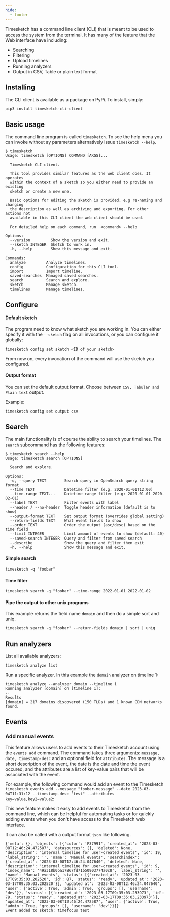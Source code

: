 ```yaml
---
hide:
  - footer
---
```

Timesketch has a command line client (CLI) that is meant to be used to access the
system from the terminal. It has many of the feature that the Web interface have
including:

- Searching
- Filtering
- Upload timelines
- Running analyzers
- Output in CSV, Table or plain text format

## Installing

The CLI client is available as a package on PyPi. To install, simply:

```
pip3 install timesketch-cli-client
```

## Basic usage

The command line program is called `timesketch`. To see the help menu you can
invoke without ay parameters alternatively issue `timesketch --help`.

```
$ timesketch
Usage: timesketch [OPTIONS] COMMAND [ARGS]...

  Timesketch CLI client.

  This tool provides similar features as the web client does. It operates
  within the context of a sketch so you either need to provide an existing
  sketch or create a new one.

  Basic options for editing the sketch is provided, e.g re-naming and changing
  the description as well as archiving and exporting. For other actions not
  available in this CLI client the web client should be used.

  For detailed help on each command, run  <command> --help

Options:
  --version         Show the version and exit.
  --sketch INTEGER  Sketch to work in.
  -h, --help        Show this message and exit.

Commands:
  analyze         Analyze timelines.
  config          Configuration for this CLI tool.
  import          Import timeline.
  saved-searches  Managed saved searches.
  search          Search and explore.
  sketch          Manage sketch.
  timelines       Manage timelines.

```

## Configure

#### Default sketch

The program need to know what sketch you are working in. You can either specify it
with the `--sketch` flag on all invocations, or you can configure it globally:

```
timesketch config set sketch <ID of your sketch>
```

From now on, every invocation of the command will use the sketch you configured.

#### Output format

You can set the default output format. Choose between `CSV, Tabular and Plain text` output.

Example:

```
timesketch config set output csv
```

## Search

The main functionality is of course the ability to search your timelines. The `search`
subcommand has the following features:

```
$ timesketch search --help
Usage: timesketch search [OPTIONS]

  Search and explore.

Options:
  -q, --query TEXT        Search query in OpenSearch query string format
  --time TEXT             Datetime filter (e.g. 2020-01-01T12:00)
  --time-range TEXT...    Datetime range filter (e.g: 2020-01-01 2020-02-01)
  --label TEXT            Filter events with label
  --header / --no-header  Toggle header information (default is to show)
  --output-format TEXT    Set output format (overrides global setting)
  --return-fields TEXT    What event fields to show
  --order TEXT            Order the output (asc/desc) based on the time field
  --limit INTEGER         Limit amount of events to show (default: 40)
  --saved-search INTEGER  Query and filter from saved search
  --describe              Show the query and filter then exit
  -h, --help              Show this message and exit.

```

#### Simple search

```
timesketch -q "foobar"
```

#### Time filter

```
timesketch search -q "foobar" --time-range 2022-01-01 2022-01-02
```

#### Pipe the output to other unix programs

This example returns the field name `domain` and then do a simple sort and uniq.

```
timesketch search -q "foobar" --return-fields domain | sort | uniq
```

## Run analyzers

List all available analyzers:

```
timesketch analyze list
```

Run a specific analyzer. In this example the `domain` analyzer on timeline 1:

```
timesketch analyze --analyzer domain --timeline 1
Running analyzer [domain] on [timeline 1]:
..
Results
[domain] = 217 domains discovered (150 TLDs) and 1 known CDN networks found.

```

## Events

### Add manual events

This feature allows users to add events to their Timesketch account using the `events add` command. The command takes three arguments: `message, date, timestamp-desc` and an optional field for `attributes`. The message is a short description of the event, the date is the date and time the event occured, and the attributes are a list of key-value pairs that will be associated with the event.

For example, the following command would add an event to the Timesketch `timesketch events add --message "foobar-message" --date 2023-03-04T11:31:12 --timestamp-desc "test" --attributes key=value,key2=value2`:

This new feature makes it easy to add events to Timesketch from the command line, which can be helpful for automating tasks or for quickly adding events when you don't have access to the Timesketch web interface.

It can also be called with a output format `json` like following.

```timesketch events add --message "foobar-message" --date 2023-03-04T11:31:12 --timestamp-desc "test" --output-format json
{'meta': {}, 'objects': [{'color': 'F37991', 'created_at': '2023-03-08T12:46:24.472587', 'datasources': [], 'deleted': None, 'description': 'internal timeline for user-created events', 'id': 19, 'label_string': '', 'name': 'Manual events', 'searchindex': {'created_at': '2023-03-08T12:46:24.047640', 'deleted': None, 'description': 'internal timeline for user-created events', 'id': 9, 'index_name': '49a318b0ba17867fd71b50903774a0c8', 'label_string': '', 'name': 'Manual events', 'status': [{'created_at': '2023-03-17T09:35:03.202520', 'id': 87, 'status': 'ready', 'updated_at': '2023-03-17T09:35:03.202520'}], 'updated_at': '2023-03-08T12:46:24.047640', 'user': {'active': True, 'admin': True, 'groups': [], 'username': 'dev'}}, 'status': [{'created_at': '2023-03-17T09:35:03.233973', 'id': 79, 'status': 'ready', 'updated_at': '2023-03-17T09:35:03.233973'}], 'updated_at': '2023-03-08T12:46:24.472587', 'user': {'active': True, 'admin': True, 'groups': [], 'username': 'dev'}}]}
Event added to sketch: timefocus test
```